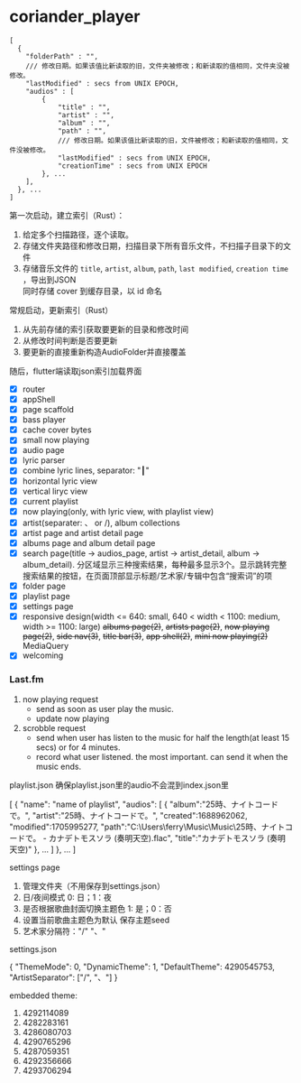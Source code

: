 # coriander_player

```
[
  {
    "folderPath" : "",
    /// 修改日期。如果该值比新读取的旧，文件夹被修改；和新读取的值相同，文件夹没被修改。
    "lastModified" : secs from UNIX EPOCH,
    "audios" : [
        {
            "title" : "",
            "artist" : "",
            "album" : "",
            "path" : "",
            /// 修改日期。如果该值比新读取的旧，文件被修改；和新读取的值相同，文件没被修改。
            "lastModified" : secs from UNIX EPOCH,
            "creationTime" : secs from UNIX EPOCH
        }, ...
    ],
  }, ...
]
```

第一次启动，建立索引（Rust）：
1. 给定多个扫描路径，逐个读取。
2. 存储文件夹路径和修改日期，扫描目录下所有音乐文件，不扫描子目录下的文件
3. 存储音乐文件的 `title`, `artist`, `album`, `path`, `last modified`, `creation time` ，导出到JSON   
   同时存储 cover 到缓存目录，以 id 命名

常规启动，更新索引（Rust）
1. 从先前存储的索引获取要更新的目录和修改时间
2. 从修改时间判断是否要更新
3. 要更新的直接重新构造AudioFolder并直接覆盖

随后，flutter端读取json索引加载界面

- [x] router
- [x] appShell
- [x] page scaffold
- [x] bass player
- [x] cache cover bytes
- [x] small now playing
- [x] audio page
- [x] lyric parser
- [x] combine lyric lines, separator: "┃"
- [x] horizontal lyric view
- [x] vertical liryc view
- [x] current playlist
- [x] now playing(only, with lyric view, with playlist view)
- [x] artist(separater: 、 or /), album collections
- [x] artist page and artist detail page
- [x] albums page and album detail page
- [x] search page(title -> audios_page, artist -> artist_detail, album -> album_detail). 
      分区域显示三种搜索结果，每种最多显示3个。显示跳转完整搜索结果的按钮，在页面顶部显示标题/艺术家/专辑中包含“搜索词”的项
- [x] folder page
- [x] playlist page
- [x] settings page
- [x] responsive design(width <= 640: small, 640 < width < 1100: medium, width >= 1100: large)
      ~~albums page(2)~~, ~~artists page(2)~~, ~~now playing page(2)~~,
      ~~side nav(3)~~, ~~title bar(3)~~, ~~app shell(2)~~, ~~mini now playing(2)~~
      MediaQuery
- [x] welcoming

### Last.fm
1. now playing request  
   - send as soon as user play the music.  
   - update now playing   
2. scrobble request  
   - send when user has listen to the music for half the length(at least 15 secs) or for 4 minutes.  
   - record what user listened. the most important. can send it when the music ends.

playlist.json
确保playlist.json里的audio不会混到index.json里

[
   {
      "name": "name of playlist",
      "audios": [
         {
            "album":"25時、ナイトコードで。",
            "artist":"25時、ナイトコードで。",
            "created":1688962062,
            "modified":1705995277,
            "path":"C:\\Users\\ferry\\Music\\Music\\25時、ナイトコードで。 - カナデトモスソラ (奏明天空).flac",
            "title":"カナデトモスソラ (奏明天空)"
         }, ...
      ]
   }, ...
]

settings page
1. 管理文件夹（不用保存到settings.json）
2. 日/夜间模式 0: 日；1：夜
3. 是否根据歌曲封面切换主题色 1: 是；0：否
4. 设置当前歌曲主题色为默认 保存主题seed
5. 艺术家分隔符："/" "、"

settings.json

{
   "ThemeMode": 0,
   "DynamicTheme": 1,
   "DefaultTheme": 4290545753,
   "ArtistSeparator": ["/", "、"]
}

embedded theme:
1. 4292114089
2. 4282283161
3. 4286080703
4. 4290765296
5. 4287059351
6. 4292356666
7. 4293706294